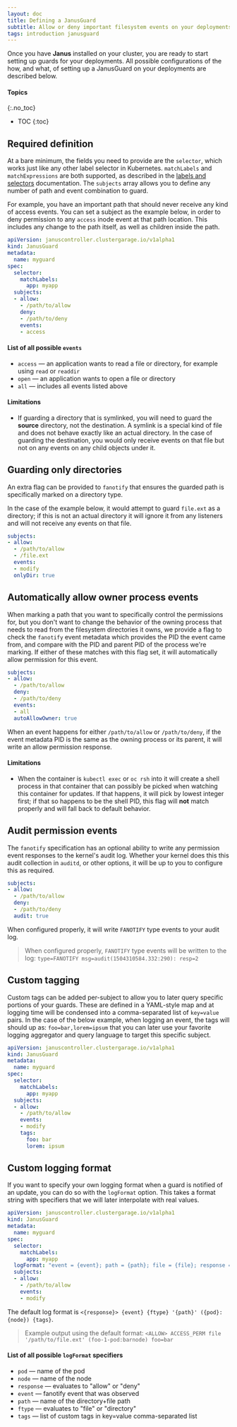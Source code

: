 ```yaml
---
layout: doc
title: Defining a JanusGuard
subtitle: Allow or deny important filesystem events on your deployments
tags: introduction janusguard
---
```


Once you have **Janus** installed on your cluster, you are ready to start
setting up guards for your deployments. All possible configurations of the how,
and what, of setting up a JanusGuard on your deployments are described
below.

#### Topics
{:.no_toc}
* TOC
{:toc}

## Required definition

At a bare minimum, the fields you need to provide are the `selector`, which
works just like any other label selector in Kubernetes. `matchLabels` and
`matchExpressions` are both supported, as described in the [labels and
selectors](https://kubernetes.io/docs/concepts/overview/working-with-objects/labels)
documentation. The `subjects` array allows you to define any number of path and
event combination to guard.

For example, you have an important path that should never receive any kind of
access events. You can set a subject as the example below, in order to deny
permission to any `access` inode event at that path location. This includes any
change to the path itself, as well as children inside the path.

```yaml
apiVersion: januscontroller.clustergarage.io/v1alpha1
kind: JanusGuard
metadata:
  name: myguard
spec:
  selector:
    matchLabels:
      app: myapp
  subjects:
  - allow:
    - /path/to/allow
    deny:
    - /path/to/deny
    events:
    - access
```

#### List of all possible `events`

- `access` &mdash; an application wants to read a file or directory, for
  example using `read` or `readdir`
- `open` &mdash; an application wants to open a file or directory
- `all` &mdash; includes all events listed above

#### Limitations

- If guarding a directory that is symlinked, you will need to guard the
  **source** directory, not the destination. A symlink is a special kind of
  file and does not behave exactly like an actual directory. In the case of
  guarding the destination, you would only receive events on that file but not
  on any events on any child objects under it.

## Guarding only directories

An extra flag can be provided to `fanotify` that ensures the guarded path is
specifically marked on a directory type.

In the case of the example below, it would attempt to guard `file.ext` as a
directory; if this is not an actual directory it will ignore it from any
listeners and will not receive any events on that file.

```yaml
subjects:
- allow:
  - /path/to/allow
  - /file.ext
  events:
  - modify
  onlyDir: true
```

## Automatically allow owner process events

When marking a path that you want to specifically control the permissions for,
but you don't want to change the behavior of the owning process that needs to
read from the filesystem directories it owns, we provide a flag to check the
`fanotify` event metadata which provides the PID the event came from, and
compare with the PID and parent PID of the process we're marking. If either of
these matches with this flag set, it will automatically allow permission for
this event.

```yaml
subjects:
- allow:
  - /path/to/allow
  deny:
  - /path/to/deny
  events:
  - all
  autoAllowOwner: true
```

When an event happens for either `/path/to/allow` or `/path/to/deny`, if the
event metadata PID is the same as the owning process or its parent, it will
write an allow permission response.

#### Limitations

- When the container is `kubectl exec` or `oc rsh` into it will create a shell
  process in that container that can possibly be picked when watching this
  container for updates. If that happens, it will pick by lowest integer first;
  if that so happens to be the shell PID, this flag will **not** match properly
  and will fall back to default behavior.

## Audit permission events

The `fanotify` specification has an optional ability to write any permission
event responses to the kernel's audit log. Whether your kernel does this this
audit collection in `auditd`, or other options, it will be up to you to
configure this as required.

```yaml
subjects:
- allow:
  - /path/to/allow
  deny:
  - /path/to/deny
  audit: true
```

When configured properly, it will write `FANOTIFY` type events to your audit
log.

> When configured properly, `FANOTIFY` type events will be written to the log:
`type=FANOTIFY msg=audit(1504310584.332:290): resp=2`

## Custom tagging

Custom tags can be added per-subject to allow you to later query specific
portions of your guards. These are defined in a YAML-style map and at logging
time will be condensed into a comma-separated list of `key=value` pairs. In the
case of the below example, when logging an event, the tags will should up as:
`foo=bar,lorem=ipsum` that you can later use your favorite logging aggregator
and query language to target this specific subject.

```yaml
apiVersion: januscontroller.clustergarage.io/v1alpha1
kind: JanusGuard
metadata:
  name: myguard
spec:
  selector:
    matchLabels:
      app: myapp
  subjects:
  - allow:
    - /path/to/allow
    events:
    - modify
    tags:
      foo: bar
      lorem: ipsum
```

## Custom logging format

If you want to specify your own logging format when a guard is notified of an
update, you can do so with the `logFormat` option. This takes a format string
with specifiers that we will later interpolate with real values.

```yaml
apiVersion: januscontroller.clustergarage.io/v1alpha1
kind: JanusGuard
metadata:
  name: myguard
spec:
  selector:
    matchLabels:
      app: myapp
  logFormat: "event = {event}; path = {path}; file = {file}; response = {allow}"
  subjects:
  - allow:
    - /path/to/allow
    events:
    - modify
```

The default log format is `<{response}> {event} {ftype} '{path}' ({pod}:{node}) {tags}`.

> Example output using the default format:
`<ALLOW> ACCESS_PERM file '/path/to/file.ext' (foo-1-pod:barnode) foo=bar`

#### List of all possible `logFormat` specifiers

- `pod` &mdash; name of the pod
- `node` &mdash; name of the node
- `response` &mdash; evaluates to "allow" or "deny"
- `event` &mdash; fanotify event that was observed
- `path` &mdash; name of the directory+file path
- `ftype` &mdash; evaluates to "file" or "directory"
- `tags` &mdash; list of custom tags in key=value comma-separated list

